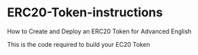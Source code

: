 # ERC20-Token-instructions
How to Create and Deploy an ERC20 Token for Advanced English

This is the code required to build your EC20 Token
